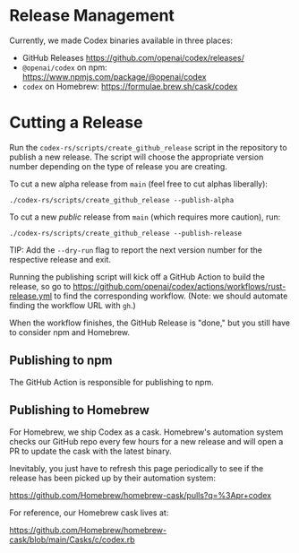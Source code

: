 # Release Management

Currently, we made Codex binaries available in three places:

- GitHub Releases https://github.com/openai/codex/releases/
- `@openai/codex` on npm: https://www.npmjs.com/package/@openai/codex
- `codex` on Homebrew: https://formulae.brew.sh/cask/codex

# Cutting a Release

Run the `codex-rs/scripts/create_github_release` script in the repository to publish a new release. The script will choose the appropriate version number depending on the type of release you are creating.

To cut a new alpha release from `main` (feel free to cut alphas liberally):

```
./codex-rs/scripts/create_github_release --publish-alpha
```

To cut a new _public_ release from `main` (which requires more caution), run:

```
./codex-rs/scripts/create_github_release --publish-release
```

TIP: Add the `--dry-run` flag to report the next version number for the respective release and exit.

Running the publishing script will kick off a GitHub Action to build the release, so go to https://github.com/openai/codex/actions/workflows/rust-release.yml to find the corresponding workflow. (Note: we should automate finding the workflow URL with `gh`.)

When the workflow finishes, the GitHub Release is "done," but you still have to consider npm and Homebrew.

## Publishing to npm

The GitHub Action is responsible for publishing to npm.

## Publishing to Homebrew

For Homebrew, we ship Codex as a cask. Homebrew's automation system checks our GitHub repo every few hours for a new release and will open a PR to update the cask with the latest binary.

Inevitably, you just have to refresh this page periodically to see if the release has been picked up by their automation system:

https://github.com/Homebrew/homebrew-cask/pulls?q=%3Apr+codex

For reference, our Homebrew cask lives at:

https://github.com/Homebrew/homebrew-cask/blob/main/Casks/c/codex.rb
